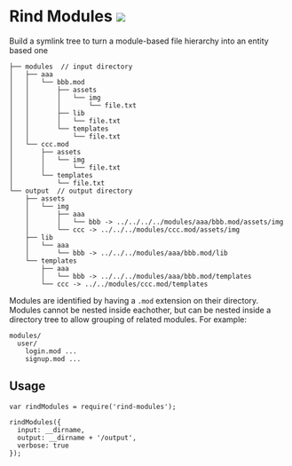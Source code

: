 # Rind Modules [![](https://travis-ci.org/creativelive/rind-modules.png)](https://travis-ci.org/creativelive/rind-modules)

Build a symlink tree to turn a module-based file hierarchy into an entity based one

```
├── modules  // input directory
│   ├── aaa
│   │   └── bbb.mod
│   │       ├── assets
│   │       │   └── img
│   │       │       └── file.txt
│   │       ├── lib
│   │       │   └── file.txt
│   │       └── templates
│   │           └── file.txt
│   └── ccc.mod
│       ├── assets
│       │   └── img
│       │       └── file.txt
│       └── templates
│           └── file.txt
└── output  // output directory
    ├── assets
    │   └── img
    │       ├── aaa
    │       │   └── bbb -> ../../../../modules/aaa/bbb.mod/assets/img
    │       └── ccc -> ../../../modules/ccc.mod/assets/img
    ├── lib
    │   └── aaa
    │       └── bbb -> ../../../modules/aaa/bbb.mod/lib
    └── templates
        ├── aaa
        │   └── bbb -> ../../../modules/aaa/bbb.mod/templates
        └── ccc -> ../../modules/ccc.mod/templates
```

Modules are identified by having a `.mod` extension on their directory. Modules cannot
be nested inside eachother, but can be nested inside a directory tree to allow
grouping of related modules. For example:

```
modules/
  user/
    login.mod ...
    signup.mod ...
```

## Usage

```
var rindModules = require('rind-modules');

rindModules({
  input: __dirname,
  output: __dirname + '/output',
  verbose: true
});
```
